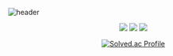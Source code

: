 ![header](https://capsule-render.vercel.app/api?type=waving&color=0:E1F7F5,33:9AC8CD,66:0E46A3,100:1E0342&height=250&section=header&text=Hello(){};&fontColor=ffffff&fontSize=90)

<div align="center"> <img src="https://img.shields.io/badge/Python-3766AB?style=flat&logo=Python&logoColor=white"/> <img src="https://img.shields.io/badge/Java-red?style=flat&logo=Java&logoColor=white"/> <img src="https://img.shields.io/badge/HTML-E34F26?style=flat&logo=HTML5&logoColor=white"/>

[![Solved.ac Profile](http://mazassumnida.wtf/api/v2/generate_badge?boj=ktr040415)](https://solved.ac/ktr040415/)
